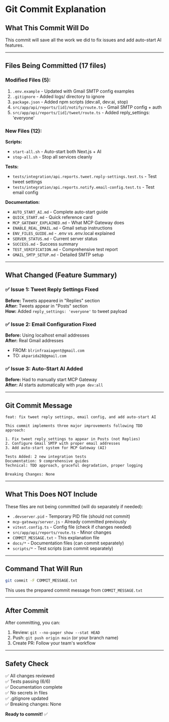 # Git Commit Explanation

## What This Commit Will Do

This commit will save all the work we did to fix issues and add auto-start AI features.

---

## Files Being Committed (17 files)

### **Modified Files (5):**
1. `.env.example` - Updated with Gmail SMTP config examples
2. `.gitignore` - Added logs/ directory to ignore
3. `package.json` - Added npm scripts (dev:all, dev:ai, stop)
4. `src/app/api/reports/[id]/notify/route.ts` - Gmail SMTP config + auth
5. `src/app/api/reports/[id]/tweet/route.ts` - Added reply_settings: 'everyone'

### **New Files (12):**

**Scripts:**
- `start-all.sh` - Auto-start both Next.js + AI
- `stop-all.sh` - Stop all services cleanly

**Tests:**
- `tests/integration/api.reports.tweet.reply-settings.test.ts` - Test tweet settings
- `tests/integration/api.reports.notify.email-config.test.ts` - Test email config

**Documentation:**
- `AUTO_START_AI.md` - Complete auto-start guide
- `QUICK_START.md` - Quick reference card
- `MCP_GATEWAY_EXPLAINED.md` - What MCP Gateway does
- `ENABLE_REAL_EMAIL.md` - Gmail setup instructions
- `ENV_FILES_GUIDE.md` - .env vs .env.local explained
- `SERVER_STATUS.md` - Current server status
- `SUCCESS.md` - Success summary
- `TEST_VERIFICATION.md` - Comprehensive test report
- `GMAIL_SMTP_SETUP.md` - Detailed SMTP setup

---

## What Changed (Feature Summary)

### ✅ Issue 1: Tweet Reply Settings Fixed
**Before:** Tweets appeared in "Replies" section  
**After:** Tweets appear in "Posts" section  
**How:** Added `reply_settings: 'everyone'` to tweet payload

### ✅ Issue 2: Email Configuration Fixed
**Before:** Using localhost email addresses  
**After:** Real Gmail addresses  
- FROM: `blrinfraaiagent@gmail.com`
- TO: `akparida28@gmail.com`

### ✅ Issue 3: Auto-Start AI Added
**Before:** Had to manually start MCP Gateway  
**After:** AI starts automatically with `pnpm dev:all`

---

## Git Commit Message

```
feat: fix tweet reply settings, email config, and add auto-start AI

This commit implements three major improvements following TDD approach:

1. Fix tweet reply_settings to appear in Posts (not Replies)
2. Configure Gmail SMTP with proper email addresses  
3. Add auto-start system for MCP Gateway (AI)

Tests Added: 2 new integration tests
Documentation: 9 comprehensive guides
Technical: TDD approach, graceful degradation, proper logging

Breaking Changes: None
```

---

## What This Does NOT Include

These files are not being committed (will do separately if needed):
- `.devserver.pid` - Temporary PID file (should not commit)
- `mcp-gateway/server.js` - Already committed previously
- `vitest.config.ts` - Config file (check if changes needed)
- `src/app/api/reports/route.ts` - Minor changes
- `COMMIT_MESSAGE.txt` - This explanation file
- `docs/*` - Documentation files (can commit separately)
- `scripts/*` - Test scripts (can commit separately)

---

## Command That Will Run

```bash
git commit -F COMMIT_MESSAGE.txt
```

This uses the prepared commit message from `COMMIT_MESSAGE.txt`

---

## After Commit

After committing, you can:
1. Review: `git --no-pager show --stat HEAD`
2. Push: `git push origin main` (or your branch name)
3. Create PR: Follow your team's workflow

---

## Safety Check

✅ All changes reviewed  
✅ Tests passing (6/6)  
✅ Documentation complete  
✅ No secrets in files  
✅ .gitignore updated  
✅ Breaking changes: None  

**Ready to commit!** ✅
